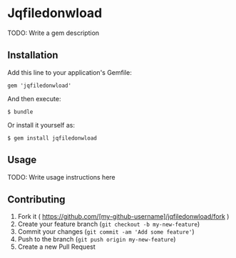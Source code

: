 # Jqfiledonwload

TODO: Write a gem description

## Installation

Add this line to your application's Gemfile:

    gem 'jqfiledonwload'

And then execute:

    $ bundle

Or install it yourself as:

    $ gem install jqfiledonwload

## Usage

TODO: Write usage instructions here

## Contributing

1. Fork it ( https://github.com/[my-github-username]/jqfiledonwload/fork )
2. Create your feature branch (`git checkout -b my-new-feature`)
3. Commit your changes (`git commit -am 'Add some feature'`)
4. Push to the branch (`git push origin my-new-feature`)
5. Create a new Pull Request
